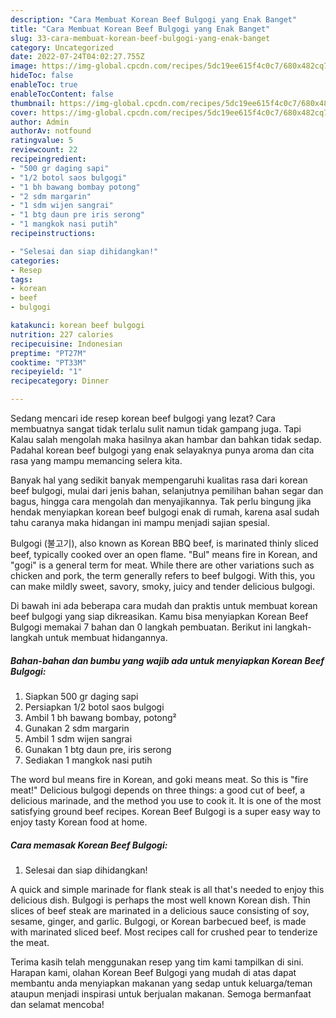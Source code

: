```yaml
---
description: "Cara Membuat Korean Beef Bulgogi yang Enak Banget"
title: "Cara Membuat Korean Beef Bulgogi yang Enak Banget"
slug: 33-cara-membuat-korean-beef-bulgogi-yang-enak-banget
category: Uncategorized
date: 2022-07-24T04:02:27.755Z
image: https://img-global.cpcdn.com/recipes/5dc19ee615f4c0c7/680x482cq70/korean-beef-bulgogi-foto-resep-utama.jpg
hideToc: false
enableToc: true
enableTocContent: false
thumbnail: https://img-global.cpcdn.com/recipes/5dc19ee615f4c0c7/680x482cq70/korean-beef-bulgogi-foto-resep-utama.jpg
cover: https://img-global.cpcdn.com/recipes/5dc19ee615f4c0c7/680x482cq70/korean-beef-bulgogi-foto-resep-utama.jpg
author: Admin
authorAv: notfound
ratingvalue: 5
reviewcount: 22
recipeingredient:
- "500 gr daging sapi"
- "1/2 botol saos bulgogi"
- "1 bh bawang bombay potong"
- "2 sdm margarin"
- "1 sdm wijen sangrai"
- "1 btg daun pre iris serong"
- "1 mangkok nasi putih"
recipeinstructions:

- "Selesai dan siap dihidangkan!"
categories:
- Resep
tags:
- korean
- beef
- bulgogi

katakunci: korean beef bulgogi 
nutrition: 227 calories
recipecuisine: Indonesian
preptime: "PT27M"
cooktime: "PT33M"
recipeyield: "1"
recipecategory: Dinner

---
```



Sedang mencari ide resep korean beef bulgogi yang lezat? Cara membuatnya sangat tidak terlalu sulit namun tidak gampang juga. Tapi Kalau salah mengolah maka hasilnya akan hambar dan bahkan tidak sedap. Padahal korean beef bulgogi yang enak selayaknya punya aroma dan cita rasa yang mampu memancing selera kita.


Banyak hal yang sedikit banyak mempengaruhi kualitas rasa dari korean beef bulgogi, mulai dari jenis bahan, selanjutnya pemilihan bahan segar dan bagus, hingga cara mengolah dan menyajikannya. Tak perlu bingung jika hendak menyiapkan korean beef bulgogi enak di rumah, karena asal sudah tahu caranya maka hidangan ini mampu menjadi sajian spesial.

Bulgogi (불고기), also known as Korean BBQ beef, is marinated thinly sliced beef, typically cooked over an open flame. &#34;Bul&#34; means fire in Korean, and &#34;gogi&#34; is a general term for meat. While there are other variations such as chicken and pork, the term generally refers to beef bulgogi. With this, you can make mildly sweet, savory, smoky, juicy and tender delicious bulgogi.


Di bawah ini ada beberapa cara mudah dan praktis untuk membuat korean beef bulgogi yang siap dikreasikan. Kamu bisa menyiapkan Korean Beef Bulgogi memakai 7 bahan dan 0 langkah pembuatan. Berikut ini langkah-langkah untuk membuat hidangannya.

<!--inarticleads1-->

##### Bahan-bahan dan bumbu yang wajib ada untuk menyiapkan Korean Beef Bulgogi:

1. Siapkan 500 gr daging sapi
1. Persiapkan 1/2 botol saos bulgogi
1. Ambil 1 bh bawang bombay, potong²
1. Gunakan 2 sdm margarin
1. Ambil 1 sdm wijen sangrai
1. Gunakan 1 btg daun pre, iris serong
1. Sediakan 1 mangkok nasi putih


The word bul means fire in Korean, and goki means meat. So this is &#34;fire meat!&#34; Delicious bulgogi depends on three things: a good cut of beef, a delicious marinade, and the method you use to cook it. It is one of the most satisfying ground beef recipes. Korean Beef Bulgogi is a super easy way to enjoy tasty Korean food at home. 

<!--inarticleads2-->

##### Cara memasak Korean Beef Bulgogi:


1. Selesai dan siap dihidangkan!

A quick and simple marinade for flank steak is all that&#39;s needed to enjoy this delicious dish. Bulgogi is perhaps the most well known Korean dish. Thin slices of beef steak are marinated in a delicious sauce consisting of soy, sesame, ginger, and garlic. Bulgogi, or Korean barbecued beef, is made with marinated sliced beef. Most recipes call for crushed pear to tenderize the meat. 

Terima kasih telah menggunakan resep yang tim kami tampilkan di sini. Harapan kami, olahan Korean Beef Bulgogi yang mudah di atas dapat membantu anda menyiapkan makanan yang sedap untuk keluarga/teman ataupun menjadi inspirasi untuk berjualan makanan. Semoga bermanfaat dan selamat mencoba!
